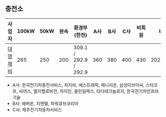 ## 충전소
|사업자|100kW|50kW|완속|환경부(한전)|A사|B사|C사|비회원|비고|
|-----|-----|-----|-----|-----|-----|-----|-----|-----|---|
|[대영채비](chaevi.co.kr/Menus/Charger/Find.aspx)|265|250|200|309.1 / 292.9 / 292.9|360|380|400|430|2021.9.1~|

- A사: 한국전기차충전서비스, 차지비, 에스트래픽, 매니지온, 삼성이브이씨, 스타코프, 씨어스, 엘지헬로비전, 차지인, 클린일렉스, 타다테크놀로지, 한국전기차인프라기술  
- B사: 에버온, 지엔텔, 파워큐브코리아  
- C사: 제주전기자동차서비스  

